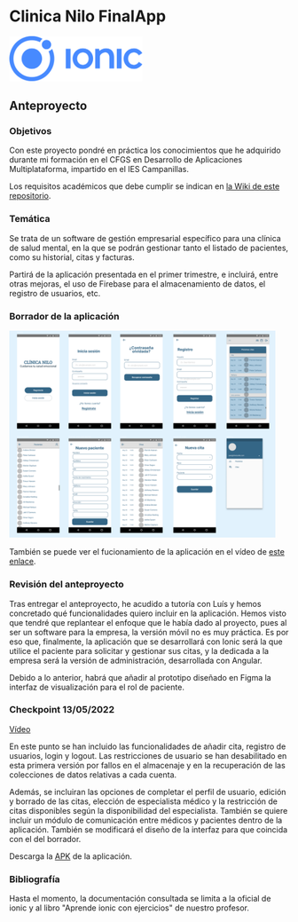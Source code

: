 # Clinica Nilo FinalApp

<img width="240px" src="./README/ionic.png">

## Anteproyecto

### Objetivos
Con este proyecto pondré en práctica los conocimientos que he adquirido durante mi formación en el CFGS en Desarrollo de Aplicaciones Multiplataforma, impartido en el IES Campanillas.

Los requisitos académicos que debe cumplir se indican en [la Wiki de este repositorio](https://github.com/IESCampanillas/proyectos-dam-2022/wiki).

### Temática
Se trata de un software de gestión empresarial específico para una clínica de salud mental, en la que se podrán gestionar tanto el listado de pacientes, como su historial, citas y facturas.

Partirá de la aplicación presentada en el primer trimestre, e incluirá, entre otras mejoras, el uso de Firebase para el almacenamiento de datos, el registro de usuarios, etc.

### Borrador de la aplicación

<img width="480px" src="./README/figma.png">

También se puede ver el fucionamiento de la aplicación en el vídeo de [este enlace](https://youtu.be/UODCABfGhTI).

### Revisión del anteproyecto 

Tras entregar el anteproyecto, he acudido a tutoría con Luís y hemos concretado qué funcionalidades quiero incluir en la aplicación. Hemos visto que tendré que replantear el enfoque que le había dado al proyecto, pues al ser un software para la empresa, la versión móvil no es muy práctica. Es por eso que, finalmente, la aplicación que se desarrollará con Ionic será la que utilice el paciente para solicitar y gestionar sus citas, y la dedicada a la empresa será la versión de administración, desarrollada con Angular.

Debido a lo anterior, habrá que añadir al prototipo diseñado en Figma la interfaz de visualización para el rol de paciente.

### Checkpoint 13/05/2022
[Vídeo](https://youtu.be/BpodOzBccV4)

En este punto se han incluido las funcionalidades de añadir cita, registro de usuarios, login y logout.
Las restricciones de usuario se han desabilitado en esta primera versión por fallos en el almacenaje y en la recuperación de las colecciones de datos relativas a cada cuenta.

Además, se incluiran las opciones de completar el perfil de usuario, edición y borrado de las citas, elección de especialista médico y la restricción de citas disponibles según la disponibilidad del especialista. También se quiere incluir un módulo de comunicación entre médicos y pacientes dentro de la aplicación.
También se modificará el diseño de la interfaz para que coincida con el del borrador.

Descarga la [APK](./README/app-debug.apk) de la aplicación.

### Bibliografía

Hasta el momento, la documentación consultada se limita a la oficial de ionic y al libro "Aprende ionic con ejercicios" de nuestro profesor.

